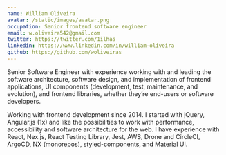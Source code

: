 ```yaml
---
name: William Oliveira
avatar: /static/images/avatar.png
occupation: Senior frontend software engineer
email: w.oliveira542@gmail.com
twitter: https://twitter.com/1ilhas
linkedin: https://www.linkedin.com/in/william-oliveira
github: https://github.com/woliveiras
---
```


Senior Software Engineer with experience working with and leading the software architecture, software design, and implementation of frontend applications, UI components (development, test, maintenance, and evolution), and frontend libraries, whether they’re end-users or software developers.

Working with frontend development since 2014. I started with jQuery, Angular.js (1x) and like the possibilities to work with performance, accessibility and software architecture for the web. I have experience with React, Nex.js, React Testing Library, Jest, AWS, Drone and CircleCI, ArgoCD, NX (monorepos), styled-components, and Material UI.
